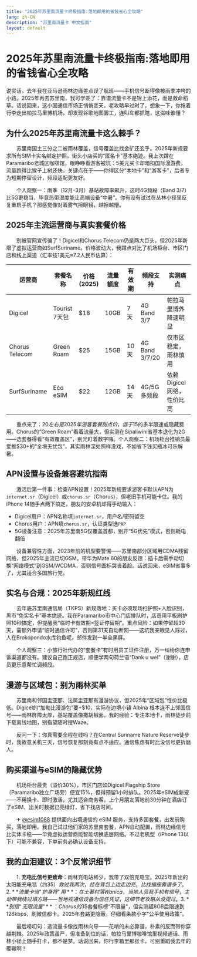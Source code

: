 ```yaml
---
title: "2025年苏里南流量卡终极指南:落地即用的省钱省心全攻略"
lang: zh-CN
description: "苏里南流量卡 中文指南"
layout: default
---
```

# 2025年苏里南流量卡终极指南:落地即用的省钱省心全攻略

说实话，去年我在亚马逊雨林边缘差点误了航班——手机信号断得像被雨季冲垮的小路。2025年再去苏里南，我可学乖了：靠谱流量卡不是锦上添花，而是救命稻草。话说回来，这小国通信市场正悄悄变天，老攻略早过时了。想象一下，你拖着行李走出帕拉马里博机场，却发现谷歌地图罢工，连叫车都抓瞎，这滋味谁懂？

## 为什么2025年苏里南流量卡这么棘手？

　　苏里南国土三分之二被雨林覆盖，信号覆盖比找金矿还玄乎。2025年新规要求所有SIM卡实名绑定护照，街头小店买的“匿名卡”基本绝迹。我上次蹲在Paramaribo老城区咖啡馆，眼睁睁看游客被坑：5美元买卡却暗扣国际漫游费，流量跑得比猴子上树还快。关键点在于——你得区分“本地卡”和“游客卡”，后者专为短期停留设计，频段适配更友好。

　　个人观察一：雨季（12月-3月）基站故障率飙升，这时4G频段（Band 3/7）比5G更稳当，毕竟热带湿度能让高端设备“中暑”。你有没有试过在丛林小径里反复重启手机？那感觉像对着雾气擦眼镜，越擦越懵。

## 2025年主流运营商与真实套餐价格

　　别被官网宣传骗了！Digicel和Chorus Telecom仍是两大巨头，但2025年新增了虚拟运营商如SurfSuriname。价格波动大，我蹲点对比了机场柜台、市区门店和线上渠道（汇率按1美元≈7.2人民币估算）：

| 运营商       | 套餐名称      | 价格(2025) | 流量额度 | 有效期 | 频段支持       | 实测痛点               |
|--------------|---------------|------------|----------|--------|----------------|------------------------|
| Digicel      | Tourist 7天包 | $18       | 10GB     | 7天    | 4G Band 3/7    | 帕拉马里博外降速明显  |
| Chorus Telecom | Green Roam   | $25       | 15GB     | 10天   | 4G Band 3/7/20 | 仅市区稳定，雨林慎用  |
| SurfSuriname | Eco eSIM     | $22       | 12GB     | 14天   | 4G/5G多频段    | 依赖Digicel网络，性价比高 |

　　重点来了：$20左右是2025年游客套餐甜点价，低于$15的多半限速或隐藏费用。Chorus的“Green Roam”看着流量大，但实测在Sipaliwini省基本退化为2G——选套餐得看“有效覆盖区”，别光盯着数字嗨。个人观察二：机场柜台推销员最爱推$30+的“全境无忧包”，其实雨林深处照样没戏，不如省下钱买瓶冰可乐解暑。

## APN设置与设备兼容避坑指南

　　激活后第一件事：检查APN设置！2025年新规要求游客卡默认APN为`internet.sr`（Digicel）或`chorus.sr`（Chorus），但老旧手机可能卡住。我的iPhone 14随手点两下搞定，朋友的安卓机却得手动输入：

- Digicel用户：APN名称填`internet.sr`，用户名/密码留空
- Chorus用户：APN填`chorus.sr`，认证类型选`PAP`
- 5G设备注意：2025年苏里南5G仅覆盖首都，别开“5G优先”模式，否则耗电翻倍

　　设备兼容性方面，2023年前的机型要警惕——苏里南部分区域用CDMA残留网络，但2025年主流已切GSM。带华为Mate 60的朋友反馈：插卡后需手动切换“网络模式”到GSM/WCDMA，否则信号图标哭丧着脸。话说回来，eSIM省事多了，尤其适合多国旅行党。

## 实名与合规：2025年新规红线

　　去年底苏里南通信局（TKPS）新规落地：买卡必须现场扫护照+人脸识别，黑市“免实名卡”基本绝迹。我在Paramaribo市中心门店排队时，店员用平板刷护照10秒搞定，但提醒我“临时卡有效期=签证停留期”。重点风险：如果停留超30天，需额外申请“临时通信许可”，否则第31天自动断网——这坑我亲眼见人踩过，人在Brokopondo水库钓鱼呢，邮件发到一半全黑屏。

　　个人观察三：小旅行社代办的“套餐卡”有时用员工证件注册，万一纠纷你连申诉渠道都没有。建议自己跑正规店，顺便学两句荷兰语“Dank u wel”（谢谢），店员更乐意帮忙调频段。

## 漫游与区域包：别为雨林买单

　　苏里南和邻国圭亚那、法属圭亚那有漫游协议，但2025年“区域包”性价比极低。Digicel的“加勒比漫游包”要+$10，实际在边境小镇 Albina 根本连不上邻国信号——雨林屏障太厚，基站覆盖像撒胡椒面。我的经验：专注本地卡，雨林徒步前下载离线地图，别指望随时搜Waze。

　　反问一下：你真需要全程在线吗？在Central Suriname Nature Reserve徒步时，我故意关机三天，信号恢复那刻竟有点不适应。通信焦虑有时比没信号更折磨人。

## 购买渠道与eSIM的隐藏优势

　　机场柜台最贵（溢价30%），市区门店如Digicel Flagship Store（Paramaribo独立广场旁）便宜15%，但得预留1小时排队。2025年eSIM成新宠——不用换卡、即时激活，尤其适合商务客。上个月朋友落地前30分钟在酒店订了eSIM，出关时数据已亮绿灯，省下找店时间。

　　✈ [@esim1088](https://t.me/s/esim1088) 提供面向出境通信的 eSIM 服务，支持多国套餐，出发前购买，落地即用。我自己试过他们家的苏里南套餐，APN自动配置，雨林边缘信号比实体卡稳——毕竟虚拟运营商能智能切换底层网络。不过老机型（iPhone 13以下）可能不兼容，下单前务必确认设备支持。

## 我的血泪建议：3个反常识细节

　　1. **充电比信号更致命**：雨林充电站稀少，我带了双倍充电宝。2025年新出的太阳能充电毯（约$35）救过我两次，挂在背包上边走边充，比找插座靠谱多了。  
　　2. **流量卡当“护身符”用**：在土著村落Wanica，当地人见我手机有信号，主动带我绕过塌方路——当地视通信设备为信任凭证，这细节老攻略从没提过。  
　　3. **别信“无限流量”**：Chorus的$35套餐标榜“不限量”，但实测超8GB后限速到128kbps，刷微信都卡。2025年套路更隐蔽，仔细看条款小字“公平使用政策”。

　　最后唠叨句：选流量卡像找雨林向导——花哨的未必靠谱，朴素的反而带你穿越荆棘。2025年政策虽严，但准备到位的话，帕拉马里博咖啡馆里视频通话、雨林小径上随手打卡，都不是梦。话说回来，你行李箱里那张卡，可别重蹈我去年的覆辙啊！